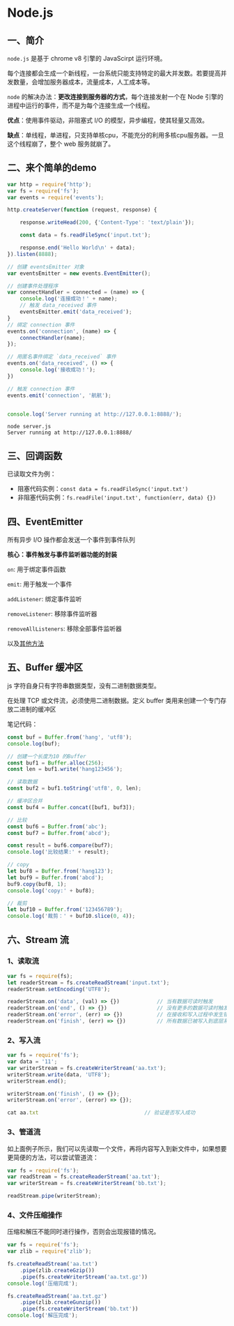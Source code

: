 # Node.js 

## 一、简介

`node.js` 是基于 chrome v8 引擎的 JavaScirpt 运行环境。

每个连接都会生成一个新线程，一台系统只能支持特定的最大并发数。若要提高并发数量，会增加服务器成本，流量成本，人工成本等。

`node` 的解决办法：**更改连接到服务器的方式**，每个连接发射一个在 Node 引擎的进程中运行的事件，而不是为每个连接生成一个线程。

**优点**：使用事件驱动，非阻塞式 I/O 的模型，异步编程，使其轻量又高效。

**缺点**：单线程，单进程，只支持单核cpu，不能充分的利用多核cpu服务器。一旦这个线程崩了，整个 web 服务就崩了。

## 二、来个简单的demo

```js
var http = require('http');
var fs = require('fs');
var events = require('events');

http.createServer(function (request, response) {

    response.writeHead(200, {'Content-Type': 'text/plain'});

    const data = fs.readFileSync('input.txt');

    response.end('Hello World\n' + data);
}).listen(8888);

// 创建 eventsEmitter 对象
var eventsEmitter = new events.EventEmitter();

// 创建事件处理程序
var connectHandler = connected = (name) => {
    console.log('连接成功！' + name);
    // 触发 data_received 事件
    eventsEmitter.emit('data_received');
}
// 绑定 connection 事件
events.on('connection', (name) => {
    connectHandler(name);
});

// 用匿名事件绑定 `data_received` 事件
events.on('data_received', () => {
    console.log('接收成功！');
})

// 触发 connection 事件
events.emit('connection', '航航');


console.log('Server running at http://127.0.0.1:8888/');
```

```bath
node server.js
Server running at http://127.0.0.1:8888/
```

## 三、回调函数

已读取文件为例： 

- 阻塞代码实例：`const data = fs.readFileSync('input.txt')`
- 非阻塞代码实例：`fs.readFile('input.txt', function(err, data) {})`

## 四、EventEmitter

所有异步 I/O 操作都会发送一个事件到事件队列

**核心：事件触发与事件监听器功能的封装**

`on`: 用于绑定事件函数

`emit`: 用于触发一个事件

`addListener`: 绑定事件监听

`removeListener`: 移除事件监听器

`removeAllListeners`: 移除全部事件监听器

以及[其他方法](https://www.runoob.com/nodejs/nodejs-event.html)

## 五、Buffer 缓冲区

js 字符自身只有字符串数据类型，没有二进制数据类型。

在处理 TCP 或文件流，必须使用二进制数据。定义 buffer 类用来创建一个专门存放二进制的缓冲区

笔记代码：

```js
const buf = Buffer.from('hang', 'utf8');
console.log(buf);

// 创建一个长度为10 的Buffer
const buf1 = Buffer.alloc(256);
const len = buf1.write('hang123456');

// 读取数据
const buf2 = buf1.toString('utf8', 0, len);

// 缓冲区合并
const buf4 = Buffer.concat([buf1, buf3]);

// 比较
const buf6 = Buffer.from('abc');
const buf7 = Buffer.from('abcd');

const result = buf6.compare(buf7);
console.log('比较结果:' + result);

// copy
let buf8 = Buffer.from('hang123');
let buf9 = Buffer.from('abcd');
buf9.copy(buf8, 1);
console.log('copy:' + buf8);

// 裁剪
let buf10 = Buffer.from('123456789');
console.log('裁剪：' + buf10.slice(0, 4));
```

## 六、Stream 流

### 1、读取流

```js
var fs = require(fs);
let readerStream = fs.createReadStream('input.txt');
readerStream.setEncoding('UTF8');

readerStream.on('data', (val) => {})            // 当有数据可读时触发
readerStream.on('end', () => {})                // 没有更多的数据可读时触发
readerStream.on('error', (err) => {})           // 在接收和写入过程中发生错误时触发
readerStream.on('finish', (err) => {})          // 所有数据已被写入到底层系统时触发
```

### 2、写入流

```js
var fs = require('fs');
var data = '11';
var writerStream = fs.createWriterStream('aa.txt');
writerStream.write(data, 'UTF8');
writerStream.end();

writerStream.on('finish', () => {});
writerStream.on('error', (error) => {});

cat aa.txt                                  // 验证是否写入成功
```

### 3、管道流

如上面例子所示，我们可以先读取一个文件，再将内容写入到新文件中，如果想要更简便的方法，可以尝试管道流：

```js
var fs = require('fs');
var readStream = fs.createReaderStream('aa.txt');
var writerStream = fs.createWriterStream('bb.txt');

readStream.pipe(writerStream);
```

### 4、文件压缩操作

压缩和解压不能同时进行操作，否则会出现报错的情况。

```js
var fs = require('fs');
var zlib = require('zlib');

fs.createReadStream('aa.txt')
    .pipe(zlib.createGzip())
    .pipe(fs.createWriterStream('aa.txt.gz'))
console.log('压缩完成');

fs.createReadStream('aa.txt.gz')
    .pipe(zlib.createGunzip())
    .pipe(fs.createWriterStream('bb.txt'))
console.log('解压完成');
```









